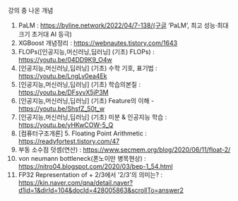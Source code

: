 강의 중 나온 개념
1. PaLM : https://byline.network/2022/04/7-138/(구글 ‘PaLM’, 최고 성능·최대 크기 초거대 AI 등극)
2. XGBoost 개념정리 : https://webnautes.tistory.com/1643
3. FLOPs([인공지능,머신러닝,딥러닝] (기초) FLOPs) : https://youtu.be/04DD9K9_O4w
4. [인공지능,머신러닝,딥러닝] (기초) 수학 기호, 표기법 : https://youtu.be/LngLy0ea4Ek
5. [인공지능,머신러닝,딥러닝] (기초) 학습의본질 : https://youtu.be/DFsyvX5jP3M
6. [인공지능,머신러닝,딥러닝] (기초) Feature의 이해 - https://youtu.be/ShsfZ_50t_w
7. [인공지능,머신러닝,딥러닝] (기초) 미분 & 인공지능 학습 : https://youtu.be/yHKwCOW-5_Q
8. [컴퓨터구조개론] 5. Floating Point Arithmetic : https://readyfortest.tistory.com/47
9. 부동 소수점 덧셈(연산) : https://www.secmem.org/blog/2020/06/11/float-2/
10. von neumann bottleneck(폰노이만 병목현상) : https://nitro04.blogspot.com/2020/03/bep-1_54.html
11. FP32 Representation of + 2/3에서 '2/3'의 의미는? : https://kin.naver.com/qna/detail.naver?d1id=1&dirId=104&docId=428005863&scrollTo=answer2
